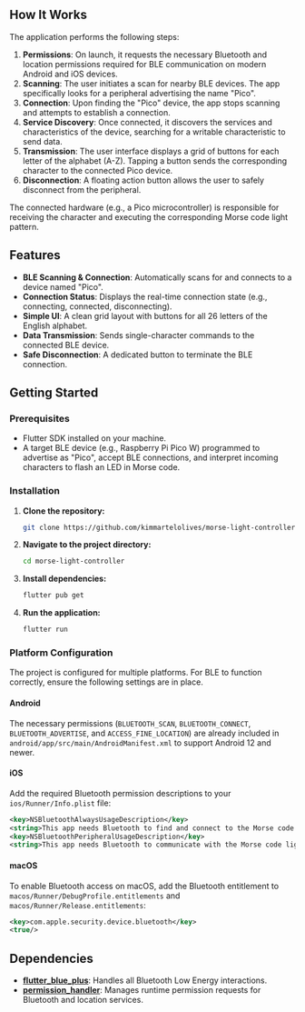 ## How It Works

The application performs the following steps:
1.  **Permissions**: On launch, it requests the necessary Bluetooth and location permissions required for BLE communication on modern Android and iOS devices.
2.  **Scanning**: The user initiates a scan for nearby BLE devices. The app specifically looks for a peripheral advertising the name "Pico".
3.  **Connection**: Upon finding the "Pico" device, the app stops scanning and attempts to establish a connection.
4.  **Service Discovery**: Once connected, it discovers the services and characteristics of the device, searching for a writable characteristic to send data.
5.  **Transmission**: The user interface displays a grid of buttons for each letter of the alphabet (A-Z). Tapping a button sends the corresponding character to the connected Pico device.
6.  **Disconnection**: A floating action button allows the user to safely disconnect from the peripheral.

The connected hardware (e.g., a Pico microcontroller) is responsible for receiving the character and executing the corresponding Morse code light pattern.

## Features

-   **BLE Scanning & Connection**: Automatically scans for and connects to a device named "Pico".
-   **Connection Status**: Displays the real-time connection state (e.g., connecting, connected, disconnecting).
-   **Simple UI**: A clean grid layout with buttons for all 26 letters of the English alphabet.
-   **Data Transmission**: Sends single-character commands to the connected BLE device.
-   **Safe Disconnection**: A dedicated button to terminate the BLE connection.

## Getting Started

### Prerequisites

-   Flutter SDK installed on your machine.
-   A target BLE device (e.g., Raspberry Pi Pico W) programmed to advertise as "Pico", accept BLE connections, and interpret incoming characters to flash an LED in Morse code.

### Installation

1.  **Clone the repository:**
    ```sh
    git clone https://github.com/kimmartelolives/morse-light-controller.git
    ```

2.  **Navigate to the project directory:**
    ```sh
    cd morse-light-controller
    ```

3.  **Install dependencies:**
    ```sh
    flutter pub get
    ```

4.  **Run the application:**
    ```sh
    flutter run
    ```

### Platform Configuration

The project is configured for multiple platforms. For BLE to function correctly, ensure the following settings are in place.

#### Android

The necessary permissions (`BLUETOOTH_SCAN`, `BLUETOOTH_CONNECT`, `BLUETOOTH_ADVERTISE`, and `ACCESS_FINE_LOCATION`) are already included in `android/app/src/main/AndroidManifest.xml` to support Android 12 and newer.

#### iOS

Add the required Bluetooth permission descriptions to your `ios/Runner/Info.plist` file:

```xml
<key>NSBluetoothAlwaysUsageDescription</key>
<string>This app needs Bluetooth to find and connect to the Morse code light device.</string>
<key>NSBluetoothPeripheralUsageDescription</key>
<string>This app needs Bluetooth to communicate with the Morse code light device.</string>
```

#### macOS

To enable Bluetooth access on macOS, add the Bluetooth entitlement to `macos/Runner/DebugProfile.entitlements` and `macos/Runner/Release.entitlements`:

```xml
<key>com.apple.security.device.bluetooth</key>
<true/>
```

## Dependencies

-   [**flutter_blue_plus**](https://pub.dev/packages/flutter_blue_plus): Handles all Bluetooth Low Energy interactions.
-   [**permission_handler**](https://pub.dev/packages/permission_handler): Manages runtime permission requests for Bluetooth and location services.
